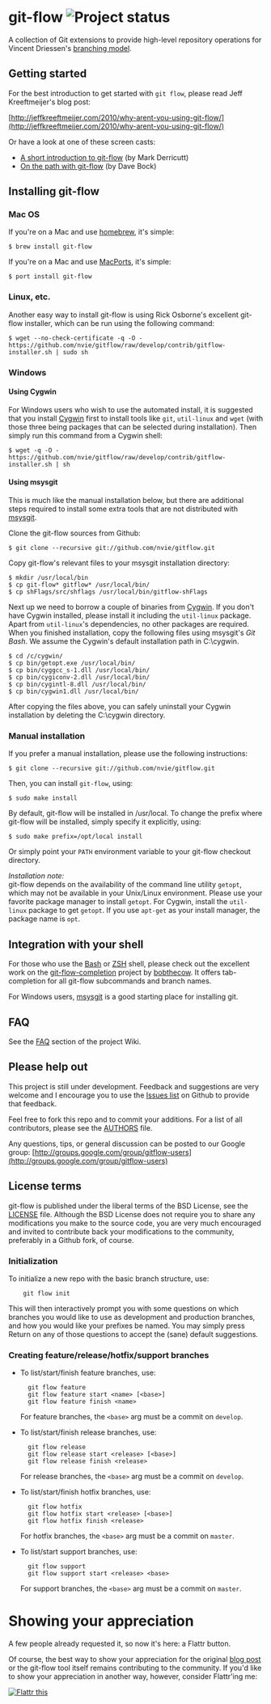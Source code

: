 git-flow ![Project status](http://stillmaintained.com/nvie/gitflow.png)
========
   A collection of Git extensions to provide high-level repository operations
for Vincent Driessen's [branching model](http://nvie.com/git-model "original
blog post").


Getting started
---------------
For the best introduction to get started with `git flow`, please read Jeff
Kreeftmeijer's blog post:

[http://jeffkreeftmeijer.com/2010/why-arent-you-using-git-flow/](http://jeffkreeftmeijer.com/2010/why-arent-you-using-git-flow/)

Or have a look at one of these screen casts:

* [A short introduction to git-flow](http://vimeo.com/16018419) (by Mark Derricutt)
* [On the path with git-flow](http://codesherpas.com/screencasts/on_the_path_gitflow.mov) (by Dave Bock)


Installing git-flow
-------------------

### Mac OS
If you're on a Mac and use [homebrew](http://github.com/mxcl/homebrew), it's simple:

    $ brew install git-flow

If you're on a Mac and use [MacPorts](http://macports.org/), it's simple:

    $ port install git-flow

### Linux, etc.
Another easy way to install git-flow is using Rick Osborne's excellent git-flow
installer, which can be run using the following command:

	$ wget --no-check-certificate -q -O - https://github.com/nvie/gitflow/raw/develop/contrib/gitflow-installer.sh | sudo sh

### Windows
#### Using Cygwin
For Windows users who wish to use the automated install, it is suggested that you install [Cygwin](http://www.cygwin.com/)
first to install tools like `git`, `util-linux` and `wget` (with those three being packages that can be selected
during installation). Then simply run this command from a Cygwin shell:

	$ wget -q -O - https://github.com/nvie/gitflow/raw/develop/contrib/gitflow-installer.sh | sh

#### Using msysgit
This is much like the manual installation below, but there are additional steps required to install some extra tools that
are not distributed with [msysgit](http://code.google.com/p/msysgit/).

Clone the git-flow sources from Github:

	$ git clone --recursive git://github.com/nvie/gitflow.git

Copy git-flow's relevant files to your msysgit installation directory:

	$ mkdir /usr/local/bin
	$ cp git-flow* gitflow* /usr/local/bin/
	$ cp shFlags/src/shflags /usr/local/bin/gitflow-shFlags

Next up we need to borrow a couple of binaries from [Cygwin](http://www.cygwin.com/). If you don't have Cygwin installed, please 
install it including the `util-linux` package. Apart from `util-linux`'s dependencies, no other packages are required. When you
finished installation, copy the following files using msysgit's _Git Bash_. We assume the Cygwin's default installation path in C:\cygwin.

	$ cd /c/cygwin/
	$ cp bin/getopt.exe /usr/local/bin/
	$ cp bin/cyggcc_s-1.dll /usr/local/bin/
	$ cp bin/cygiconv-2.dll /usr/local/bin/
	$ cp bin/cygintl-8.dll /usr/local/bin/
	$ cp bin/cygwin1.dll /usr/local/bin/

After copying the files above, you can safely uninstall your Cygwin installation by deleting the C:\cygwin directory.

### Manual installation
If you prefer a manual installation, please use the following instructions:

	$ git clone --recursive git://github.com/nvie/gitflow.git

Then, you can install `git-flow`, using:

	$ sudo make install

By default, git-flow will be installed in /usr/local. To change the prefix
where git-flow will be installed, simply specify it explicitly, using:

	$ sudo make prefix=/opt/local install

Or simply point your `PATH` environment variable to your git-flow checkout
directory.

*Installation note:*  
git-flow depends on the availability of the command line utility `getopt`,
which may not be available in your Unix/Linux environment.  Please use your
favorite package manager to install `getopt`.  For Cygwin, install the
`util-linux` package to get `getopt`.  If you use `apt-get` as your install
manager, the package name is `opt`.


Integration with your shell
---------------------------
For those who use the [Bash](http://www.gnu.org/software/bash/) or
[ZSH](http://www.zsh.org) shell, please check out the excellent work on the
[git-flow-completion](http://github.com/bobthecow/git-flow-completion) project
by [bobthecow](http://github.com/bobthecow). It offers tab-completion for all
git-flow subcommands and branch names.

For Windows users, [msysgit](http://code.google.com/p/msysgit/) is a good
starting place for installing git.


FAQ
---
See the [FAQ](http://github.com/nvie/gitflow/wiki/FAQ) section of the project
Wiki.


Please help out
---------------
This project is still under development. Feedback and suggestions are very
welcome and I encourage you to use the [Issues
list](http://github.com/nvie/gitflow/issues) on Github to provide that
feedback.

Feel free to fork this repo and to commit your additions. For a list of all
contributors, please see the [AUTHORS](AUTHORS) file.

Any questions, tips, or general discussion can be posted to our Google group:
[http://groups.google.com/group/gitflow-users](http://groups.google.com/group/gitflow-users)


License terms
-------------
git-flow is published under the liberal terms of the BSD License, see the
[LICENSE](LICENSE) file. Although the BSD License does not require you to share
any modifications you make to the source code, you are very much encouraged and
invited to contribute back your modifications to the community, preferably
in a Github fork, of course.


### Initialization

To initialize a new repo with the basic branch structure, use:
  
		git flow init
  
This will then interactively prompt you with some questions on which branches
you would like to use as development and production branches, and how you
would like your prefixes be named. You may simply press Return on any of
those questions to accept the (sane) default suggestions.


### Creating feature/release/hotfix/support branches

* To list/start/finish feature branches, use:
  
  		git flow feature
  		git flow feature start <name> [<base>]
  		git flow feature finish <name>
  
  For feature branches, the `<base>` arg must be a commit on `develop`.

* To list/start/finish release branches, use:
  
  		git flow release
  		git flow release start <release> [<base>]
  		git flow release finish <release>
  
  For release branches, the `<base>` arg must be a commit on `develop`.
  
* To list/start/finish hotfix branches, use:
  
  		git flow hotfix
  		git flow hotfix start <release> [<base>]
  		git flow hotfix finish <release>
  
  For hotfix branches, the `<base>` arg must be a commit on `master`.

* To list/start support branches, use:
  
  		git flow support
  		git flow support start <release> <base>
  
  For support branches, the `<base>` arg must be a commit on `master`.


Showing your appreciation
=========================
A few people already requested it, so now it's here: a Flattr button.

Of course, the best way to show your appreciation for the original
[blog post](http://nvie.com/git-model) or the git-flow tool itself remains
contributing to the community.  If you'd like to show your appreciation in
another way, however, consider Flattr'ing me:

[![Flattr this][2]][1]

[1]: http://flattr.com/thing/53771/git-flow
[2]: http://api.flattr.com/button/button-static-50x60.png
